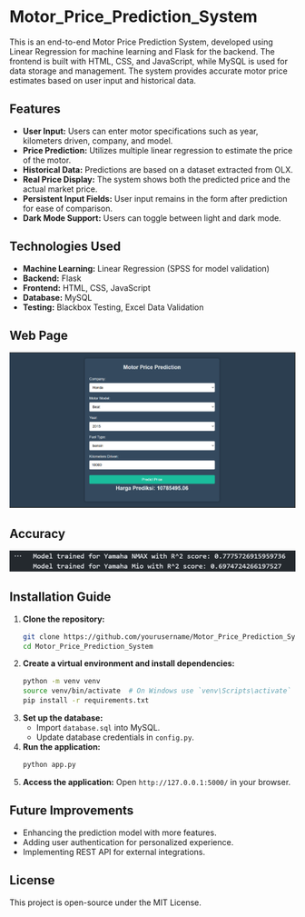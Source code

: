 # Motor_Price_Prediction_System

This is an end-to-end Motor Price Prediction System, developed using Linear Regression for machine learning and Flask for the backend. The frontend is built with HTML, CSS, and JavaScript, while MySQL is used for data storage and management. The system provides accurate motor price estimates based on user input and historical data.

## Features
- **User Input:** Users can enter motor specifications such as year, kilometers driven, company, and model.
- **Price Prediction:** Utilizes multiple linear regression to estimate the price of the motor.
- **Historical Data:** Predictions are based on a dataset extracted from OLX.
- **Real Price Display:** The system shows both the predicted price and the actual market price.
- **Persistent Input Fields:** User input remains in the form after prediction for ease of comparison.
- **Dark Mode Support:** Users can toggle between light and dark mode.

## Technologies Used
- **Machine Learning:** Linear Regression (SPSS for model validation)
- **Backend:** Flask
- **Frontend:** HTML, CSS, JavaScript
- **Database:** MySQL
- **Testing:** Blackbox Testing, Excel Data Validation

## Web Page
![website](images/prediksi.png)

## Accuracy
![accuracy](images/akurasi.png)

## Installation Guide
1. **Clone the repository:**
   ```bash
   git clone https://github.com/yourusername/Motor_Price_Prediction_System.git
   cd Motor_Price_Prediction_System
   ```
2. **Create a virtual environment and install dependencies:**
   ```bash
   python -m venv venv
   source venv/bin/activate  # On Windows use `venv\Scripts\activate`
   pip install -r requirements.txt
   ```
3. **Set up the database:**
   - Import `database.sql` into MySQL.
   - Update database credentials in `config.py`.
4. **Run the application:**
   ```bash
   python app.py
   ```
5. **Access the application:**
   Open `http://127.0.0.1:5000/` in your browser.

## Future Improvements
- Enhancing the prediction model with more features.
- Adding user authentication for personalized experience.
- Implementing REST API for external integrations.

## License
This project is open-source under the MIT License.
